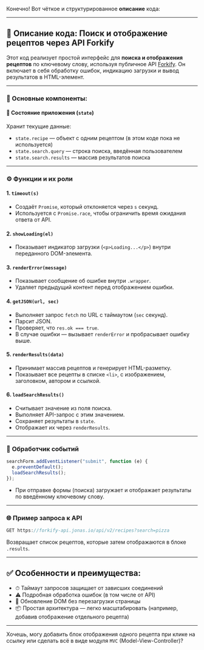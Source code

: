Конечно! Вот чёткое и структурированное **описание** кода:

---

## 📄 **Описание кода: Поиск и отображение рецептов через API Forkify**

Этот код реализует простой интерфейс для **поиска и отображения рецептов** по ключевому слову, используя публичное API [Forkify](https://forkify-api.jonas.io/). Он включает в себя обработку ошибок, индикацию загрузки и вывод результатов в HTML-элемент.

---

### 🔧 Основные компоненты:

#### 🧠 **Состояние приложения (`state`)**

Хранит текущие данные:

- `state.recipe` — объект с одним рецептом (в этом коде пока не используется)
- `state.search.query` — строка поиска, введённая пользователем
- `state.search.results` — массив результатов поиска

---

### ⚙️ **Функции и их роли**

#### 1. `timeout(s)`

- Создаёт `Promise`, который отклоняется через `s` секунд.
- Используется с `Promise.race`, чтобы ограничить время ожидания ответа от API.

#### 2. `showLoading(el)`

- Показывает индикатор загрузки (`<p>Loading...</p>`) внутри переданного DOM-элемента.

#### 3. `renderError(message)`

- Показывает сообщение об ошибке внутри `.wrapper`.
- Удаляет предыдущий контент перед отображением ошибки.

#### 4. `getJSON(url, sec)`

- Выполняет запрос `fetch` по URL с таймаутом (`sec` секунд).
- Парсит JSON.
- Проверяет, что `res.ok === true`.
- В случае ошибки — вызывает `renderError` и пробрасывает ошибку выше.

#### 5. `renderResults(data)`

- Принимает массив рецептов и генерирует HTML-разметку.
- Показывает все рецепты в списке `<li>`, с изображением, заголовком, автором и ссылкой.

#### 6. `loadSearchResults()`

- Считывает значение из поля поиска.
- Выполняет API-запрос с этим значением.
- Сохраняет результаты в `state`.
- Отображает их через `renderResults`.

---

### 🎯 **Обработчик событий**

```js
searchForm.addEventListener("submit", function (e) {
  e.preventDefault();
  loadSearchResults();
});
```

- При отправке формы (поиска) загружает и отображает результаты по введённому ключевому слову.

---

### 🌐 **Пример запроса к API**

```js
GET https://forkify-api.jonas.io/api/v2/recipes?search=pizza
```

Возвращает список рецептов, которые затем отображаются в блоке `.results`.

---

## ✅ Особенности и преимущества:

- ⏱ Таймаут запросов защищает от зависших соединений
- ⚠️ Подробная обработка ошибок (в том числе от API)
- 🔄 Обновление DOM без перезагрузки страницы
- 📦 Простая архитектура — легко масштабировать (например, добавив отображение отдельного рецепта)

---

Хочешь, могу добавить блок отображения одного рецепта при клике на ссылку или сделать всё в виде модуля `MVC` (Model-View-Controller)?
